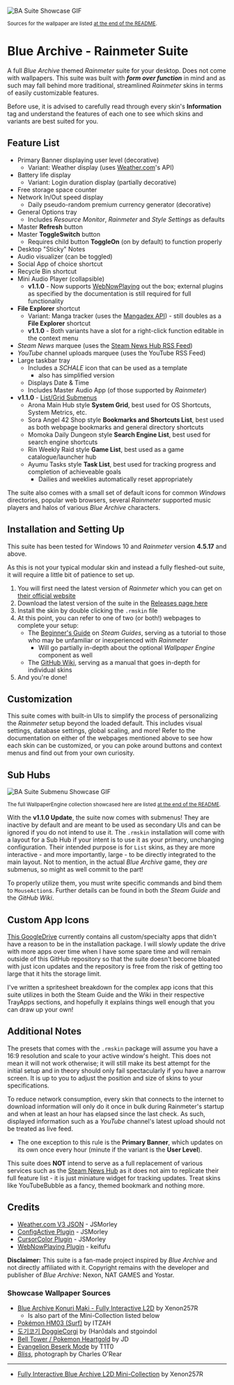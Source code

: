 ![BA Suite Showcase GIF](preview.gif)

<sub>Sources for the wallpaper are listed [at the end of the README](https://github.com/Xenon257R/blue-archive-rainmeter#showcase-wallpaper-sources).</sub>

# Blue Archive - Rainmeter Suite
A full *Blue Archive* themed *Rainmeter* suite for your desktop. Does not come with wallpapers. This suite was built with ***form over function*** in mind and as such may fall behind more traditional, streamlined *Rainmeter* skins in terms of easily customizable features.

Before use, it is advised to carefully read through every skin's **Information** tag and understand the features of each one to see which skins and variants are best suited for you.

## Feature List
- Primary Banner displaying user level (decorative)
  - Variant: Weather display (uses [Weather.com](https://weather.com)'s API)
- Battery life display
  - Variant: Login duration display (partially decorative)
- Free storage space counter
- Network In/Out speed display
  - Daily pseudo-random premium currency generator (decorative)
- General Options tray
  - Includes *Resource Monitor*, *Rainmeter* and *Style Settings* as defaults
- Master **Refresh** button
- Master **ToggleSwitch** button
  - Requires child button **ToggleOn** (on by default) to function properly
- Desktop "Sticky" Notes
- Audio visualizer (can be toggled)
- Social App of choice shortcut
- Recycle Bin shortcut
- Mini Audio Player (collapsible)
  - **v1.1.0** - Now supports [WebNowPlaying](https://github.com/keifufu/WebNowPlaying-Redux-Rainmeter) out the box; external plugins as specified by the documentation is still required for full functionality
- **File Explorer** shortcut
  - Variant: Manga tracker (uses the [Mangadex API](https://api.mangadex.org/docs/)) - still doubles as a **File Explorer** shortcut
  - **v1.1.0** - Both variants have a slot for a right-click function editable in the context menu
- *Steam News* marquee (uses the [Steam News Hub RSS Feed](https://store.steampowered.com/feeds/news/))
- *YouTube* channel uploads marquee (uses the YouTube RSS Feed)
- Large taskbar tray
  - Includes a *SCHALE* icon that can be used as a template
    - also has simplified version
  - Displays Date & Time
  - Includes Master Audio App (of those supported by _Rainmeter_)
- **v1.1.0** - [List/Grid Submenus]((https://github.com/Xenon257R/blue-archive-rainmeter#sub-hubs))
  - Arona Main Hub style **System Grid**, best used for OS Shortcuts, System Metrics, etc.
  - Sora Angel 42 Shop style **Bookmarks and Shortcuts List**, best used as both webpage bookmarks and general directory shortcuts
  - Momoka Daily Dungeon style **Search Engine List**, best used for search engine shortcuts
  - Rin Weekly Raid style **Game List**, best used as a game catalogue/launcher hub
  - Ayumu Tasks style **Task List**, best used for tracking progress and completion of achieveable goals
    - Dailies and weeklies automatically reset appropriately

The suite also comes with a small set of default icons for common *Windows* directories, popular web browsers, several _Rainmeter_ supported music players and halos of various *Blue Archive* characters.

## Installation and Setting Up
This suite has been tested for Windows 10 and *Rainmeter* version **4.5.17** and above.

As this is not your typical modular skin and instead a fully fleshed-out suite, it will require a little bit of patience to set up.
1. You will first need the latest version of *Rainmeter* which you can get on [their official website](https://www.rainmeter.net/)
2. Download the latest version of the suite in the [Releases page here](https://github.com/Xenon257R/blue-archive-rainmeter/releases)
3. Install the skin by double clicking the `.rmskin` file
4. At this point, you can refer to one of two (or both!) webpages to complete your setup:
   - The [Beginner's Guide](https://steamcommunity.com/sharedfiles/filedetails/?id=2864554818) on *Steam Guides*, serving as a tutorial to those who may be unfamiliar or inexperienced with *Rainmeter*
     - Will go partially in-depth about the optional *Wallpaper Engine* component as well
   - The [GitHub Wiki](https://github.com/Xenon257R/blue-archive-rainmeter/wiki), serving as a manual that goes in-depth for individual skins
5. And you're done!

## Customization
This suite comes with built-in UIs to simplify the process of personalizing the *Rainmeter* setup beyond the loaded default. This includes visual settings, database settings, global scaling, and more! Refer to the documentation on either of the webpages mentioned above to see how each skin can be customized, or you can poke around buttons and context menus and find out from your own curiosity.

## Sub Hubs
![BA Suite Submenu Showcase GIF](preview2.gif)

<sub>The full WallpaperEngine collection showcased here are listed [at the end of the README](https://github.com/Xenon257R/blue-archive-rainmeter#showcase-wallpaper-sources).</sub>

With the **v1.1.0 Update**, the suite now comes with submenus! They are inactive by default and are meant to be used as secondary UIs and can be ignored if you do not intend to use it. The `.rmskin` installation will come with a layout for a Sub Hub if your intent is to use it as your primary, unchanging configuration. Their intended purpose is for `List` skins, as they are more interactive - and more importantly, large - to be directly integrated to the main layout. Not to mention, in the actual *Blue Archive* game, they *are* submenus, so might as well commit to the part!

To properly utilize them, you must write specific commands and bind them to `MouseAction`s. Further details can be found in both the *Steam Guide* and the *GitHub Wiki*.

## Custom App Icons
[This GoogleDrive](https://drive.google.com/drive/folders/1OVEtbCvVYwbtnVyXGevAI2oaCRHt1O_t) currently contains all custom/specialty apps that didn't have a reason to be in the installation package. I will slowly update the drive with more apps over time when I have some spare time and will remain outside of this GitHub repository so that the suite doesn't become bloated with just icon updates and the repository is free from the risk of getting too large that it hits the storage limit.

I've written a spritesheet breakdown for the complex app icons that this suite utilizes in both the Steam Guide and the Wiki in their respective TrayApps sections, and hopefully it explains things well enough that you can draw up your own!

## Additional Notes
The presets that comes with the `.rmskin` package will assume you have a 16:9 resolution and scale to your active window's height. This does not mean it will not work otherwise; it will still make its best attempt for the initial setup and in theory should only fail spectacularly if you have a narrow screen. It is up to you to adjust the position and size of skins to your specifications.

To reduce network consumption, every skin that connects to the internet to download information will only do it once in bulk during Rainmeter's startup and when at least an hour has elapsed since the last check. As such, displayed information such as a *YouTube* channel's latest upload should not be treated as live feed.
- The one exception to this rule is the **Primary Banner**, which updates on its own once every hour (minute if the variant is the **User Level**).

This suite does **NOT** intend to serve as a full replacement of various services such as the [Steam News Hub](https://store.steampowered.com/news/) as it does not aim to replicate their full feature list - it is just miniature widget for tracking updates. Treat skins like YouTubeBubble as a fancy, themed bookmark and nothing more.

## Credits

- [Weather.com V3 JSON](https://forum.rainmeter.net/viewtopic.php?f=118&t=34628#p171501) - JSMorley
- [ConfigActive Plugin](https://github.com/jsmorley/ConfigActive) - JSMorley
- [CursorColor Plugin](https://github.com/jsmorley/PluginColorCursor) - JSMorley
- [WebNowPlaying Plugin](https://github.com/keifufu/WebNowPlaying-Redux-Rainmeter) - keifufu

**Disclaimer:** This suite is a fan-made project inspired by *Blue Archive* and not directly affiliated with it. Copyright remains with the developer and publisher of *Blue Archive*: Nexon, NAT GAMES and Yostar.

### Showcase Wallpaper Sources
- [Blue Archive Konuri Maki - Fully Interactive L2D](https://steamcommunity.com/sharedfiles/filedetails/?id=2945479388) by Xenon257R
  - Is also part of the Mini-Collection listed below
- [Pokémon HM03 (Surf)](https://steamcommunity.com/sharedfiles/filedetails/?id=2869069229) by ITZAH
- [도기코기 DoggieCorgi](https://steamcommunity.com/sharedfiles/filedetails/?id=1661383396) by (Han)dals and stgoindol
- [Bell Tower / Pokemon Heartgold](https://steamcommunity.com/sharedfiles/filedetails/?id=2292763401) by JD
- [Evangelion Beserk Mode](https://steamcommunity.com/sharedfiles/filedetails/?id=1626467688) by T1T0
- [*Bliss*](https://en.wikipedia.org/wiki/Bliss_(image)), photograph by Charles O'Rear
---
- [Fully Interactive Blue Archive L2D Mini-Collection](https://steamcommunity.com/sharedfiles/filedetails/?id=2956165539) by Xenon257R